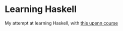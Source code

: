 # Learning Haskell

My attempt at learning Haskell, with [this upenn course](https://www.cis.upenn.edu/~cis194/spring13/lectures.html)
